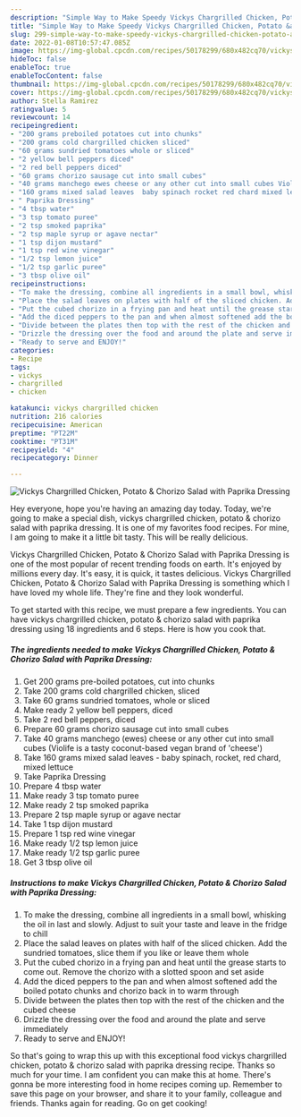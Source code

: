 ```yaml
---
description: "Simple Way to Make Speedy Vickys Chargrilled Chicken, Potato &amp;amp; Chorizo Salad with Paprika Dressing"
title: "Simple Way to Make Speedy Vickys Chargrilled Chicken, Potato &amp;amp; Chorizo Salad with Paprika Dressing"
slug: 299-simple-way-to-make-speedy-vickys-chargrilled-chicken-potato-and-amp-chorizo-salad-with-paprika-dressing
date: 2022-01-08T10:57:47.085Z
image: https://img-global.cpcdn.com/recipes/50178299/680x482cq70/vickys-chargrilled-chicken-potato-chorizo-salad-with-paprika-dressing-recipe-main-photo.jpg
hideToc: false
enableToc: true
enableTocContent: false
thumbnail: https://img-global.cpcdn.com/recipes/50178299/680x482cq70/vickys-chargrilled-chicken-potato-chorizo-salad-with-paprika-dressing-recipe-main-photo.jpg
cover: https://img-global.cpcdn.com/recipes/50178299/680x482cq70/vickys-chargrilled-chicken-potato-chorizo-salad-with-paprika-dressing-recipe-main-photo.jpg
author: Stella Ramirez
ratingvalue: 5
reviewcount: 14
recipeingredient:
- "200 grams preboiled potatoes cut into chunks"
- "200 grams cold chargrilled chicken sliced"
- "60 grams sundried tomatoes whole or sliced"
- "2 yellow bell peppers diced"
- "2 red bell peppers diced"
- "60 grams chorizo sausage cut into small cubes"
- "40 grams manchego ewes cheese or any other cut into small cubes Violife is a tasty coconutbased vegan brand of cheese"
- "160 grams mixed salad leaves  baby spinach rocket red chard mixed lettuce"
- " Paprika Dressing"
- "4 tbsp water"
- "3 tsp tomato puree"
- "2 tsp smoked paprika"
- "2 tsp maple syrup or agave nectar"
- "1 tsp dijon mustard"
- "1 tsp red wine vinegar"
- "1/2 tsp lemon juice"
- "1/2 tsp garlic puree"
- "3 tbsp olive oil"
recipeinstructions:
- "To make the dressing, combine all ingredients in a small bowl, whisking the oil in last and slowly. Adjust to suit your taste and leave in the fridge to chill"
- "Place the salad leaves on plates with half of the sliced chicken. Add the sundried tomatoes, slice them if you like or leave them whole"
- "Put the cubed chorizo in a frying pan and heat until the grease starts to come out. Remove the chorizo with a slotted spoon and set aside"
- "Add the diced peppers to the pan and when almost softened add the boiled potato chunks and chorizo back in to warm through"
- "Divide between the plates then top with the rest of the chicken and the cubed cheese"
- "Drizzle the dressing over the food and around the plate and serve immediately"
- "Ready to serve and ENJOY!"
categories:
- Recipe
tags:
- vickys
- chargrilled
- chicken

katakunci: vickys chargrilled chicken 
nutrition: 216 calories
recipecuisine: American
preptime: "PT22M"
cooktime: "PT31M"
recipeyield: "4"
recipecategory: Dinner

---
```



![Vickys Chargrilled Chicken, Potato &amp; Chorizo Salad with Paprika Dressing](https://img-global.cpcdn.com/recipes/50178299/680x482cq70/vickys-chargrilled-chicken-potato-chorizo-salad-with-paprika-dressing-recipe-main-photo.jpg)

Hey everyone, hope you're having an amazing day today. Today, we're going to make a special dish, vickys chargrilled chicken, potato &amp; chorizo salad with paprika dressing. It is one of my favorites food recipes. For mine, I am going to make it a little bit tasty. This will be really delicious.

Vickys Chargrilled Chicken, Potato &amp; Chorizo Salad with Paprika Dressing is one of the most popular of recent trending foods on earth. It's enjoyed by millions every day. It's easy, it is quick, it tastes delicious. Vickys Chargrilled Chicken, Potato &amp; Chorizo Salad with Paprika Dressing is something which I have loved my whole life. They're fine and they look wonderful.




To get started with this recipe, we must prepare a few ingredients. You can have vickys chargrilled chicken, potato &amp; chorizo salad with paprika dressing using 18 ingredients and 6 steps. Here is how you cook that.

<!--inarticleads1-->

##### The ingredients needed to make Vickys Chargrilled Chicken, Potato &amp; Chorizo Salad with Paprika Dressing:

1. Get 200 grams pre-boiled potatoes, cut into chunks
1. Take 200 grams cold chargrilled chicken, sliced
1. Take 60 grams sundried tomatoes, whole or sliced
1. Make ready 2 yellow bell peppers, diced
1. Take 2 red bell peppers, diced
1. Prepare 60 grams chorizo sausage cut into small cubes
1. Take 40 grams manchego (ewes) cheese or any other cut into small cubes (Violife is a tasty coconut-based vegan brand of &#39;cheese&#39;)
1. Take 160 grams mixed salad leaves - baby spinach, rocket, red chard, mixed lettuce
1. Take  Paprika Dressing
1. Prepare 4 tbsp water
1. Make ready 3 tsp tomato puree
1. Make ready 2 tsp smoked paprika
1. Prepare 2 tsp maple syrup or agave nectar
1. Take 1 tsp dijon mustard
1. Prepare 1 tsp red wine vinegar
1. Make ready 1/2 tsp lemon juice
1. Make ready 1/2 tsp garlic puree
1. Get 3 tbsp olive oil




<!--inarticleads2-->

##### Instructions to make Vickys Chargrilled Chicken, Potato &amp; Chorizo Salad with Paprika Dressing:

1. To make the dressing, combine all ingredients in a small bowl, whisking the oil in last and slowly. Adjust to suit your taste and leave in the fridge to chill
1. Place the salad leaves on plates with half of the sliced chicken. Add the sundried tomatoes, slice them if you like or leave them whole
1. Put the cubed chorizo in a frying pan and heat until the grease starts to come out. Remove the chorizo with a slotted spoon and set aside
1. Add the diced peppers to the pan and when almost softened add the boiled potato chunks and chorizo back in to warm through
1. Divide between the plates then top with the rest of the chicken and the cubed cheese
1. Drizzle the dressing over the food and around the plate and serve immediately
1. Ready to serve and ENJOY!



So that's going to wrap this up with this exceptional food vickys chargrilled chicken, potato &amp; chorizo salad with paprika dressing recipe. Thanks so much for your time. I am confident you can make this at home. There's gonna be more interesting food in home recipes coming up. Remember to save this page on your browser, and share it to your family, colleague and friends. Thanks again for reading. Go on get cooking!
